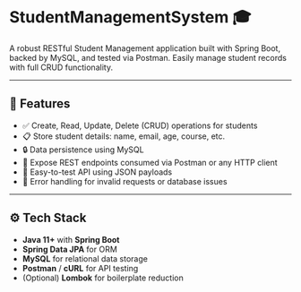 # StudentManagementSystem 🎓

A robust RESTful Student Management application built with Spring Boot, backed by MySQL, and tested via Postman. Easily manage student records with full CRUD functionality.

---

## 🧭 Features

- ✅ Create, Read, Update, Delete (CRUD) operations for students
- 📋 Store student details: name, email, age, course, etc.
- 🔒 Data persistence using MySQL
- 📨 Expose REST endpoints consumed via Postman or any HTTP client
- 🧪 Easy-to-test API using JSON payloads
- 🔧 Error handling for invalid requests or database issues

---

## ⚙️ Tech Stack

- **Java 11+** with **Spring Boot**
- **Spring Data JPA** for ORM
- **MySQL** for relational data storage
- **Postman** / **cURL** for API testing
- (Optional) **Lombok** for boilerplate reduction
